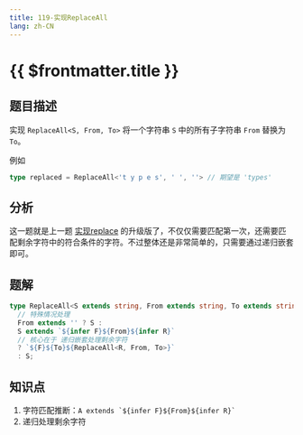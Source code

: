 ```yaml
---
title: 119-实现ReplaceAll
lang: zh-CN
---
```


# {{ $frontmatter.title }}

## 题目描述


实现 `ReplaceAll<S, From, To>` 将一个字符串 `S` 中的所有子字符串 `From` 替换为 `To`。

例如

```ts
type replaced = ReplaceAll<'t y p e s', ' ', ''> // 期望是 'types'
```

## 分析

这一题就是上一题 [实现replace](/docs/medium/116-%E5%AE%9E%E7%8E%B0Replace.md) 的升级版了，不仅仅需要匹配第一次，还需要匹配剩余字符中的符合条件的字符。不过整体还是非常简单的，只需要通过递归嵌套即可。

## 题解

```ts
type ReplaceAll<S extends string, From extends string, To extends string> =
  // 特殊情况处理
  From extends '' ? S : 
  S extends `${infer F}${From}${infer R}`
  // 核心在于 递归嵌套处理剩余字符
  ? `${F}${To}${ReplaceAll<R, From, To>}`
  : S;
```

## 知识点

1. 字符匹配推断：```A extends `${infer F}${From}${infer R}` ```
2. 递归处理剩余字符